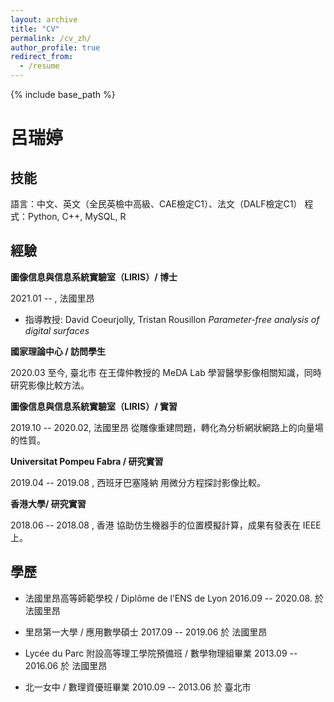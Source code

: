 ```yaml
---
layout: archive
title: "CV"
permalink: /cv_zh/
author_profile: true
redirect_from:
  - /resume
---
```


{% include base_path %}

呂瑞婷
============

技能
----------------------------------------

語言：中文、英文（全民英檢中高級、CAE檢定C1）、法文（DALF檢定C1）
程式：Python, C++, MySQL, R 

經驗
----------------------------------------

**圖像信息與信息系統實驗室（LIRIS）/ 博士**

2021.01 --  , 法國里昂
* 指導教授: David Coeurjolly, Tristan Rousillon
*Parameter-free analysis of digital surfaces*

**國家理論中心 / 訪問學生**

2020.03 至今, 臺北市
在王偉仲教授的 MeDA Lab 學習醫學影像相關知識，同時研究影像比較方法。

**圖像信息與信息系統實驗室（LIRIS）/ 實習**

2019.10 -- 2020.02, 法國里昂
從雕像重建問題，轉化為分析網狀網路上的向量場的性質。

**Universitat Pompeu Fabra / 研究實習**

2019.04 -- 2019.08 , 西班牙巴塞隆納
用微分方程探討影像比較。

**香港大學/ 研究實習**

2018.06 -- 2018.08 , 香港
協助仿生機器手的位置模擬計算，成果有發表在 IEEE 上。

學歷
----------------------------------------

- 法國里昂高等師範學校 / Diplôme de l’ENS de Lyon
2016.09 -- 2020.08.  於 法國里昂

- 里昂第一大學 / 應用數學碩士
2017.09 -- 2019.06 於 法國里昂

- Lycée du Parc 附設高等理工學院預備班 / 數學物理組畢業
2013.09 -- 2016.06 於 法國里昂

- 北一女中 / 數理資優班畢業
2010.09 -- 2013.06 於 臺北市

